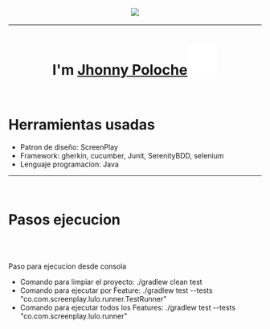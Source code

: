 <p align="center">
  <img src="https://miro.medium.com/max/2048/1*OohqW5DGh9CQS4hLY5FXzA.png" height="230"/>
</p>
<hr>
<h1 align="center">I'm <a href="">Jhonny Poloche<a><img src="https://github.com/Kathryn-Jie/Kathryn-Jie/blob/main/wave.gif" width="60px"/></h1>
<Br>
<h1>Herramientas usadas</h1>

- Patron de diseño: ScreenPlay
- Framework: gherkin, cucumber, Junit, SerenityBDD, selenium
- Lenguaje programacion: Java
<hr>
<Br><h1>Pasos ejecucion</h1></br>

<Br>Paso para ejecucion desde consola</br>
- Comando para limpiar el proyecto: ./gradlew clean test
- Comando para ejecutar por Feature: ./gradlew test --tests "co.com.screenplay.lulo.runner.TestRunner"
- Comando para ejecutar todos los Features: ./gradlew test --tests "co.com.screenplay.lulo.runner"
<Br>
<p align="center">
